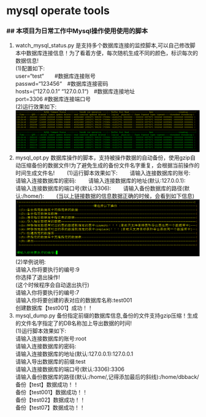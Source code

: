 # mysql operate tools
### ## 本项目为日常工作中Mysql操作使用使用的脚本
1. watch_mysql_status.py 是支持多个数据库连接的监控脚本,可以自己修改脚本中数据库连接信息！为了看着方便，每次随机生成不同的颜色，标识每次的数据信息!   
(1)配置如下:   
      user=“test“　　#数据库连接账号   
      passwd=“123456“　#数据库连接密码   
      hosts=(“127.0.0.1“ “127.0.0.1“)　#数据库连接地址   
      port=3306 #数据库连接端口号   
      (2)运行效果如下:   
      ![运行效果图](https://github.com/dsw0214/mysql/blob/master/watch_mysql_status.png "运行效果图")     　　
2. mysql_opt.py 数据库操作的脚本，支持被操作数据的自动备份，使用gzip自动压缩备份的数据文件!为了避免生成的备份文件名字重复，会根据当前操作的时间生成文件名!　　
  (1)运行脚本效果如下:　　
    请输入连接数据库的账号:　　
      请输入连接数据库的密码:　　
      请输入连接数据库的地址(默认:127.0.0.1):　　
      请输入连接数据库的端口号(默认:3306):　　
      请输入备份数据库的路径(默认:/home/):　　
  (当以上链接数据的信息数据正确的时候，会看到如下信息)　　
    ![操作效果图](https://github.com/dsw0214/mysql/blob/master/mysql_opt.png "操作效果图")　　
  (2)举例说明:   
      请输入你将要执行的编号:9  
      你选择了退出操作!  
      (这个时候程序会自动退出执行)  
      请输入你将要执行的编号:7   
      请输入你将要创建的表对应的数据库名称:test001  
      创建数据库【test001】成功！！  
3. mysql_dump.py 备份指定前缀的数据库信息,备份的文件支持gzip压缩！生成的文件名字指定了的DB名称加上导出数据的时间!  
  (1)运行脚本效果如下:  
    请输入连接数据库的账号:root  
    请输入连接数据库的密码:  
    请输入连接数据库的地址(默认:127.0.0.1):127.0.0.1  
    请输入导出数据库的前缀:test  
    请输入连接数据库的端口号(默认:3306):3306  
    请输入备份数据库的路径(默认:/home/,记得添加最后的斜线):/home/dbback/  
    备份【test】数据成功！！  
    备份【test001】数据成功！！  
    备份【test02】数据成功！！  
    备份【test07】数据成功！！  